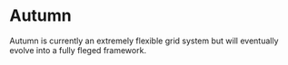 Autumn
======

Autumn is currently an extremely flexible grid system but will eventually evolve into a fully fleged framework.
